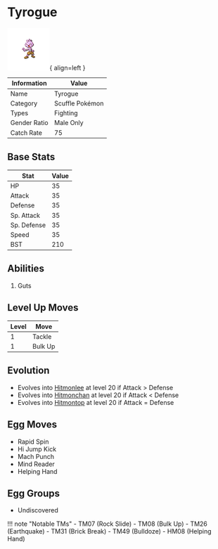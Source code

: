 # Tyrogue

![Tyrogue](../images/pokemon/236.png){ align=left }

| Information | Value |
|------------|--------|
| Name | Tyrogue |
| Category | Scuffle Pokémon |
| Types | Fighting |
| Gender Ratio | Male Only |
| Catch Rate | 75 |

## Base Stats

| Stat | Value |
|------|-------|
| HP | 35 |
| Attack | 35 |
| Defense | 35 |
| Sp. Attack | 35 |
| Sp. Defense | 35 |
| Speed | 35 |
| BST | 210 |

## Abilities
1. Guts

## Level Up Moves
| Level | Move |
|-------|------|
| 1 | Tackle |
| 1 | Bulk Up |

## Evolution
- Evolves into [Hitmonlee](106-hitmonlee.md) at level 20 if Attack > Defense
- Evolves into [Hitmonchan](107-hitmonchan.md) at level 20 if Attack < Defense
- Evolves into [Hitmontop](237-hitmontop.md) at level 20 if Attack = Defense

## Egg Moves
- Rapid Spin
- Hi Jump Kick
- Mach Punch
- Mind Reader
- Helping Hand

## Egg Groups
- Undiscovered

!!! note "Notable TMs"
    - TM07 (Rock Slide)
    - TM08 (Bulk Up)
    - TM26 (Earthquake)
    - TM31 (Brick Break)
    - TM49 (Bulldoze)
    - HM08 (Helping Hand)
